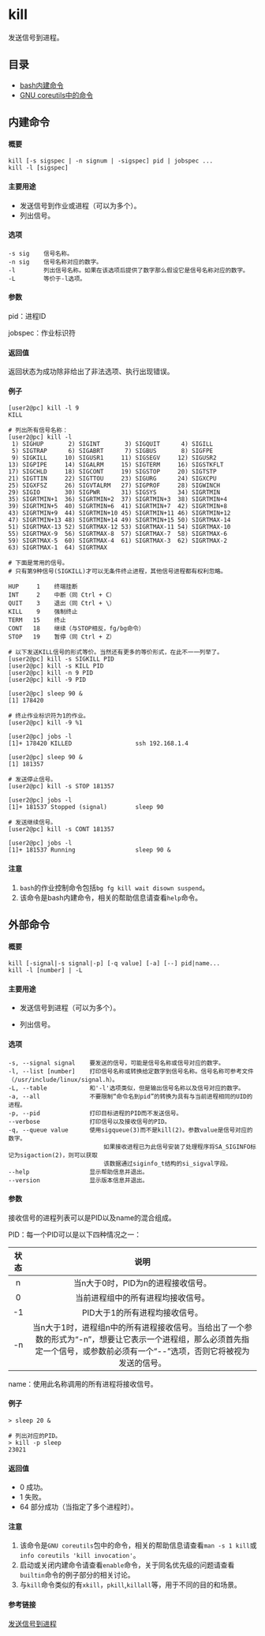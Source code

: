 kill
===

发送信号到进程。

## 目录

- [bash内建命令](#内建命令)
- [GNU coreutils中的命令](#外部命令)

## 内建命令

#### 概要

```shell
kill [-s sigspec | -n signum | -sigspec] pid | jobspec ...
kill -l [sigspec]
```

#### 主要用途

- 发送信号到作业或进程（可以为多个）。
- 列出信号。

#### 选项

```shell
-s sig    信号名称。
-n sig    信号名称对应的数字。
-l        列出信号名称。如果在该选项后提供了数字那么假设它是信号名称对应的数字。
-L        等价于-l选项。
```

#### 参数

pid：进程ID

jobspec：作业标识符

#### 返回值

返回状态为成功除非给出了非法选项、执行出现错误。

#### 例子

```shell
[user2@pc] kill -l 9
KILL

# 列出所有信号名称：
[user2@pc] kill -l
 1) SIGHUP       2) SIGINT       3) SIGQUIT      4) SIGILL
 5) SIGTRAP      6) SIGABRT      7) SIGBUS       8) SIGFPE
 9) SIGKILL     10) SIGUSR1     11) SIGSEGV     12) SIGUSR2
13) SIGPIPE     14) SIGALRM     15) SIGTERM     16) SIGSTKFLT
17) SIGCHLD     18) SIGCONT     19) SIGSTOP     20) SIGTSTP
21) SIGTTIN     22) SIGTTOU     23) SIGURG      24) SIGXCPU
25) SIGXFSZ     26) SIGVTALRM   27) SIGPROF     28) SIGWINCH
29) SIGIO       30) SIGPWR      31) SIGSYS      34) SIGRTMIN
35) SIGRTMIN+1  36) SIGRTMIN+2  37) SIGRTMIN+3  38) SIGRTMIN+4
39) SIGRTMIN+5  40) SIGRTMIN+6  41) SIGRTMIN+7  42) SIGRTMIN+8
43) SIGRTMIN+9  44) SIGRTMIN+10 45) SIGRTMIN+11 46) SIGRTMIN+12
47) SIGRTMIN+13 48) SIGRTMIN+14 49) SIGRTMIN+15 50) SIGRTMAX-14
51) SIGRTMAX-13 52) SIGRTMAX-12 53) SIGRTMAX-11 54) SIGRTMAX-10
55) SIGRTMAX-9  56) SIGRTMAX-8  57) SIGRTMAX-7  58) SIGRTMAX-6
59) SIGRTMAX-5  60) SIGRTMAX-4  61) SIGRTMAX-3  62) SIGRTMAX-2
63) SIGRTMAX-1  64) SIGRTMAX

# 下面是常用的信号。
# 只有第9种信号(SIGKILL)才可以无条件终止进程，其他信号进程都有权利忽略。

HUP     1    终端挂断
INT     2    中断（同 Ctrl + C）
QUIT    3    退出（同 Ctrl + \）
KILL    9    强制终止
TERM   15    终止
CONT   18    继续（与STOP相反，fg/bg命令）
STOP   19    暂停（同 Ctrl + Z）
```

```shell
# 以下发送KILL信号的形式等价。当然还有更多的等价形式，在此不一一列举了。
[user2@pc] kill -s SIGKILL PID
[user2@pc] kill -s KILL PID
[user2@pc] kill -n 9 PID
[user2@pc] kill -9 PID

[user2@pc] sleep 90 &
[1] 178420

# 终止作业标识符为1的作业。
[user2@pc] kill -9 %1

[user2@pc] jobs -l
[1]+ 178420 KILLED                  ssh 192.168.1.4

[user2@pc] sleep 90 &
[1] 181357

# 发送停止信号。
[user2@pc] kill -s STOP 181357

[user2@pc] jobs -l
[1]+ 181537 Stopped (signal)        sleep 90

# 发送继续信号。
[user2@pc] kill -s CONT 181357

[user2@pc] jobs -l
[1]+ 181537 Running                 sleep 90 &
```

#### 注意

1. `bash`的作业控制命令包括`bg fg kill wait disown suspend`。
2. 该命令是bash内建命令，相关的帮助信息请查看`help`命令。


## 外部命令

#### 概要

```shell
kill [-signal|-s signal|-p] [-q value] [-a] [--] pid|name...
kill -l [number] | -L
```

#### 主要用途

- 发送信号到进程（可以为多个）。

- 列出信号。

#### 选项

```shell
-s, --signal signal    要发送的信号，可能是信号名称或信号对应的数字。
-l, --list [number]    打印信号名称或转换给定数字到信号名称。信号名称可参考文件（/usr/include/linux/signal.h）。
-L, --table            和'-l'选项类似，但是输出信号名称以及信号对应的数字。
-a, --all              不要限制“命令名到pid”的转换为具有与当前进程相同的UID的进程。
-p, --pid              打印目标进程的PID而不发送信号。
--verbose              打印信号以及接收信号的PID。
-q, --queue value      使用sigqueue(3)而不是kill(2)。参数value是信号对应的数字。
                           如果接收进程已为此信号安装了处理程序将SA_SIGINFO标记为sigaction(2)，则可以获取
                           该数据通过siginfo_t结构的si_sigval字段。
--help                 显示帮助信息并退出。
--version              显示版本信息并退出。
```

#### 参数

接收信号的进程列表可以是PID以及name的混合组成。

PID：每一个PID可以是以下四种情况之一：

状态|说明
:--:|:--:
n | 当n大于0时，PID为n的进程接收信号。
0 | 当前进程组中的所有进程均接收信号。
-1 | PID大于1的所有进程均接收信号。
-n | 当n大于1时，进程组n中的所有进程接收信号。当给出了一个参数的形式为“-n”，想要让它表示一个进程组，那么必须首先指定一个信号，或参数前必须有一个“--”选项，否则它将被视为发送的信号。

name：使用此名称调用的所有进程将接收信号。

#### 例子

```shell
> sleep 20 &

# 列出对应的PID。
> kill -p sleep
23021
```

#### 返回值

- 0 成功。
- 1 失败。
- 64 部分成功（当指定了多个进程时）。

#### 注意

1. 该命令是`GNU coreutils`包中的命令，相关的帮助信息请查看`man -s 1 kill`或`info coreutils 'kill invocation'`。
2. 启动或关闭内建命令请查看`enable`命令，关于同名优先级的问题请查看`builtin`命令的例子部分的相关讨论。
3. 与`kill`命令类似的有`xkill`，`pkill`,`killall`等，用于不同的目的和场景。

#### 参考链接
[发送信号到进程](https://bash.cyberciti.biz/guide/Sending_signal_to_Processes)


